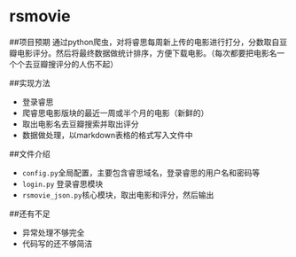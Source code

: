 rsmovie
=======
##项目预期
通过python爬虫，对将睿思每周新上传的电影进行打分，分数取自豆瓣电影评分。然后将最终数据做统计排序，方便下载电影。（每次都要把电影名一个个去豆瓣搜评分的人伤不起）

##实现方法
 * 登录睿思
 * 爬睿思电影版块的最近一周或半个月的电影（新鲜的）
 * 取出电影名去豆瓣搜索并取出评分
 * 数据做处理，以markdown表格的格式写入文件中

##文件介绍
 * `config.py`全局配置，主要包含睿思域名，登录睿思的用户名和密码等
 * `login.py` 登录睿思模块
 * `rsmovie_json.py`核心模块，取出电影和评分，然后输出


##还有不足
 * 异常处理不够完全
 * 代码写的还不够简洁

